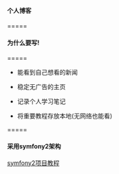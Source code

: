 #### 个人博客
=====

#### 为什么要写!
=====

* 能看到自己想看的新闻

* 稳定无广告的主页

* 记录个人学习笔记

* 将重要教程存放本地(无网络也能看)

=====

#### 采用symfony2架构 

[symfony2项目教程](https://github.com/happen-zhang/symfony2-jobeet-tutorial)





